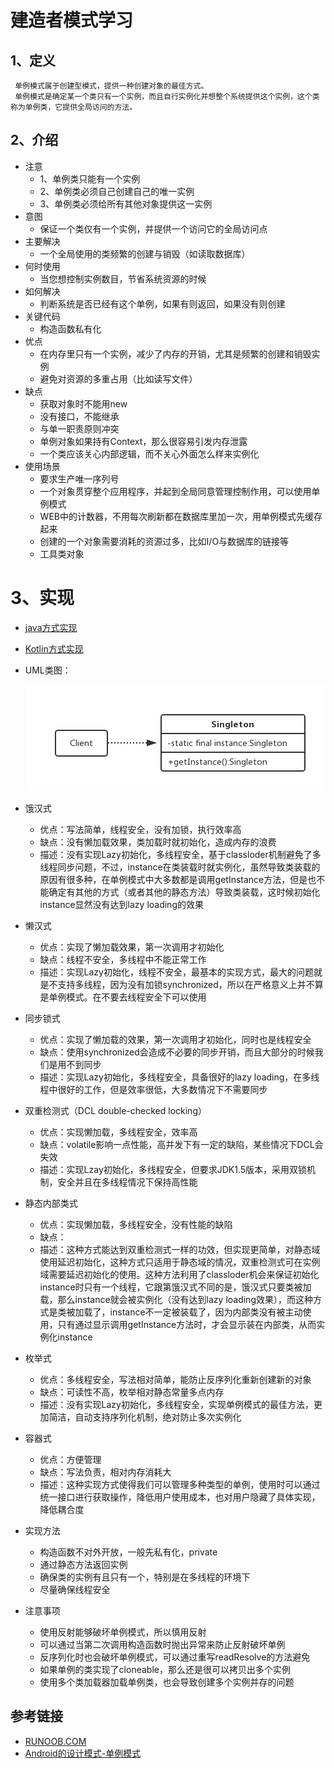 # 建造者模式学习


## 1、定义
     单例模式属于创建型模式，提供一种创建对象的最佳方式。
     单例模式是确定某一个类只有一个实例，而且自行实例化并想整个系统提供这个实例，这个类称为单例类，它提供全局访问的方法。
## 2、介绍
* 注意
    * 1、单例类只能有一个实例
    * 2、单例类必须自己创建自己的唯一实例
    * 3、单例类必须给所有其他对象提供这一实例
* 意图
    * 保证一个类仅有一个实例，并提供一个访问它的全局访问点
* 主要解决
    * 一个全局使用的类频繁的创建与销毁（如读取数据库）
* 何时使用
    * 当您想控制实例数目，节省系统资源的时候
* 如何解决
    * 判断系统是否已经有这个单例，如果有则返回，如果没有则创建
* 关键代码
    * 构造函数私有化
* 优点
    * 在内存里只有一个实例，减少了内存的开销，尤其是频繁的创建和销毁实例
    * 避免对资源的多重占用（比如读写文件）
* 缺点
    * 获取对象时不能用new
    * 没有接口，不能继承
    * 与单一职责原则冲突
    * 单例对象如果持有Context，那么很容易引发内存泄露
    * 一个类应该关心内部逻辑，而不关心外面怎么样来实例化
* 使用场景
    * 要求生产唯一序列号
    * 一个对象贯穿整个应用程序，并起到全局同意管理控制作用，可以使用单例模式
    * WEB中的计数器，不用每次刷新都在数据库里加一次，用单例模式先缓存起来
    * 创建的一个对象需要消耗的资源过多，比如I/O与数据库的链接等
    * 工具类对象
# 3、实现
* [java方式实现](https://github.com/nmgchfzhzhg/DesignPatternsDemo/tree/master/app/src/main/java/com/designpatterns/demo/builder/java 'java')
* [Kotlin方式实现](https://github.com/nmgchfzhzhg/DesignPatternsDemo/tree/master/app/src/main/java/com/designpatterns/demo/builder/kotlin 'Kotlin')
* UML类图：

  ![单例模式](https://github.com/nmgchfzhzhg/DesignPatternsDemo/raw/master/app/src/main/java/com/designpatterns/demo/singleton/imgs/单例模式.png)
* 饿汉式
    * 优点：写法简单，线程安全，没有加锁，执行效率高
    * 缺点：没有懒加载效果，类加载时就初始化，造成内存的浪费
    * 描述：没有实现Lazy初始化，多线程安全，基于classloder机制避免了多线程同步问题，不过，instance在类装载时就实例化，虽然导致类装载的原因有很多种，在单例模式中大多数都是调用getInstance方法，但是也不能确定有其他的方式（或者其他的静态方法）导致类装载，这时候初始化instance显然没有达到lazy loading的效果
* 懒汉式
    * 优点：实现了懒加载效果，第一次调用才初始化
    * 缺点：线程不安全，多线程中不能正常工作
    * 描述：实现Lazy初始化，线程不安全，最基本的实现方式，最大的问题就是不支持多线程，因为没有加锁synchronized，所以在严格意义上并不算是单例模式。在不要去线程安全下可以使用
* 同步锁式
    * 优点：实现了懒加载的效果，第一次调用才初始化，同时也是线程安全
    * 缺点：使用synchronized会造成不必要的同步开销，而且大部分的时候我们是用不到同步
    * 描述：实现Lazy初始化，多线程安全，具备很好的lazy loading，在多线程中很好的工作，但是效率很低，大多数情况下不需要同步
* 双重检测式（DCL double-checked locking）
    * 优点：实现懒加载，多线程安全，效率高
    * 缺点：volatile影响一点性能，高并发下有一定的缺陷，某些情况下DCL会失效
    * 描述：实现Lzay初始化，多线程安全，但要求JDK1.5版本，采用双锁机制，安全并且在多线程情况下保持高性能
* 静态内部类式
    * 优点：实现懒加载，多线程安全，没有性能的缺陷
    * 缺点：
    * 描述：这种方式能达到双重检测式一样的功效，但实现更简单，对静态域使用延迟初始化，这种方式只适用于静态域的情况，双重检测式可在实例域需要延迟初始化的使用。这种方法利用了classloder机会来保证初始化instance时只有一个线程，它跟第饿汉式不同的是，饿汉式只要类被加载，那么instance就会被实例化（没有达到lazy loading效果），而这种方式是类被加载了，instance不一定被装载了，因为内部类没有被主动使用，只有通过显示调用getInstance方法时，才会显示装在内部类，从而实例化instance
* 枚举式
    * 优点：多线程安全，写法相对简单，能防止反序列化重新创建新的对象
    * 缺点：可读性不高，枚举相对静态常量多点内存
    * 描述：没有实现Lazy初始化，多线程安全，实现单例模式的最佳方法，更加简洁，自动支持序列化机制，绝对防止多次实例化
* 容器式
    * 优点：方便管理
    * 缺点：写法负责，相对内存消耗大
    * 描述：这种实现方式使得我们可以管理多种类型的单例，使用时可以通过统一接口进行获取操作，降低用户使用成本，也对用户隐藏了具体实现，降低耦合度
* 实现方法
    * 构造函数不对外开放，一般先私有化，private
    * 通过静态方法返回实例
    * 确保类的实例有且只有一个，特别是在多线程的环境下
    * 尽量确保线程安全   
* 注意事项
    * 使用反射能够破坏单例模式，所以慎用反射
    * 可以通过当第二次调用构造函数时抛出异常来防止反射破坏单例
    * 反序列化时也会破坏单例模式，可以通过重写readResolve的方法避免
    * 如果单例的类实现了cloneable，那么还是很可以拷贝出多个实例
    * 使用多个类加载器加载单例类，也会导致创建多个实例并存的问题
## 参考链接
* [RUNOOB.COM](http://www.runoob.com/design-pattern/singleton-pattern.html "RUNOOB.COM")
* [Android的设计模式-单例模式](https://www.jianshu.com/p/d59c64480ed8 "单例模式")